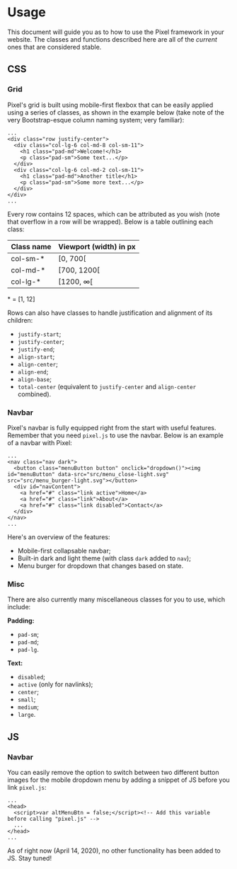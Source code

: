 # Usage

This document will guide you as to how to use the Pixel framework in your website.
The classes and functions described here are all of the *current* ones that are considered stable.

## CSS

### Grid

Pixel's grid is built using mobile-first flexbox that can be easily applied using a series of classes, as shown in the example below (take note of the very Bootstrap-esque column naming system; very familiar):
```
...
<div class="row justify-center">
  <div class="col-lg-6 col-md-8 col-sm-11">
    <h1 class="pad-md">Welcome!</h1>
    <p class="pad-sm">Some text...</p>
  </div>
  <div class="col-lg-6 col-md-2 col-sm-11">
    <h1 class="pad-md">Another title</h1>
    <p class="pad-sm">Some more text...</p>
  </div>
</div>
...
```
Every row contains 12 spaces, which can be attributed as you wish (note that overflow in a row will be wrapped). Below is a table outlining each class:

| Class name | Viewport (width) in px |
| ---------- | ---------------------- |
| col-sm-*   | [0, 700[               |
| col-md-*   | [700, 1200[            |
| col-lg-*   | [1200, ∞[              |

\* = [1, 12]

Rows can also have classes to handle justification and alignment of its children:

 - ``justify-start``;
 - ``justify-center``;
 - ``justify-end``;
 - ``align-start``;
 - ``align-center``;
 - ``align-end``;
 - ``align-base``;
 - ``total-center`` (equivalent to ``justify-center`` and ``align-center`` combined).
 
### Navbar

Pixel's navbar is fully equipped right from the start with useful features. Remember that you need ``pixel.js`` to use the navbar.
Below is an example of a navbar with Pixel:
```
...
<nav class="nav dark">
  <button class="menuButton button" onclick="dropdown()"><img id="menuButton" data-src="src/menu_close-light.svg" src="src/menu_burger-light.svg"></button>
  <div id="navContent">
    <a href="#" class="link active">Home</a>
    <a href="#" class="link">About</a>
    <a href="#" class="link disabled">Contact</a>
  </div>
</nav>
...
```

Here's an overview of the features:

 - Mobile-first collapsable navbar;
 - Built-in dark and light theme (with class ``dark`` added to ``nav``);
 - Menu burger for dropdown that changes based on state.

### Misc

There are also currently many miscellaneous classes for you to use, which include:

**Padding:**

 - ``pad-sm``;
 - ``pad-md``;
 - ``pad-lg``.
 
**Text:**

 - ``disabled``;
 - ``active`` (only for navlinks);
 - ``center``;
 - ``small``;
 - ``medium``;
 - ``large``.
 
## JS

### Navbar

You can easily remove the option to switch between two different button images for the mobile dropdown menu by adding a snippet of JS before you link ``pixel.js``:
```
...
<head>
  <script>var altMenuBtn = false;</script><!-- Add this variable before calling "pixel.js" -->
  ...
</head>
...
```

As of right now (April 14, 2020), no other functionality has been added to JS. Stay tuned!
